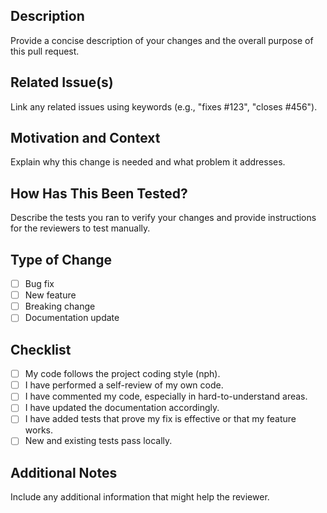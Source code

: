## Description

Provide a concise description of your changes and the overall purpose of this pull request.

## Related Issue(s)

Link any related issues using keywords (e.g., "fixes #123", "closes #456").

## Motivation and Context

Explain why this change is needed and what problem it addresses.

## How Has This Been Tested?

Describe the tests you ran to verify your changes and provide instructions for the reviewers to test manually.

## Type of Change

- [ ] Bug fix
- [ ] New feature
- [ ] Breaking change
- [ ] Documentation update

## Checklist

- [ ] My code follows the project coding style (nph).
- [ ] I have performed a self-review of my own code.
- [ ] I have commented my code, especially in hard-to-understand areas.
- [ ] I have updated the documentation accordingly.
- [ ] I have added tests that prove my fix is effective or that my feature works.
- [ ] New and existing tests pass locally.

## Additional Notes

Include any additional information that might help the reviewer.
